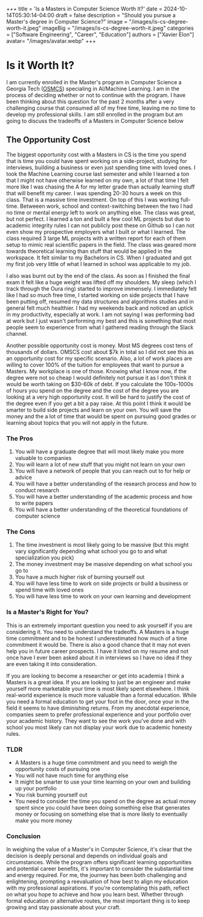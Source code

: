 +++
title = 'Is a Masters in Computer Science Worth It?'
date = 2024-10-14T05:30:14-04:00
draft = false
description = "Should you pursue a Master's degree in Computer Science?"
image = "/images/is-cs-degree-worth-it.jpeg"
imageBig = "/images/is-cs-degree-worth-it.jpeg"
categories = ["Software Engineering", "Career", "Education"]
authors = ["Xavier Elon"]
avatar= "/images/avatar.webp"
+++

# Is it Worth It?

I am currently enrolled in the Master's program in Computer Science a Georgia Tech ([OSMCS](https://www.omscs.gatech.edu/)) specialing in AI/Machine Learning. I am in the process of deciding whether or not to continue with the program. I have been thinking about this question for the past 2 months after a very challenging course that consumed all of my free time, leaving me no time to develop my professional skills. I am still enrolled in the program but am going to discuss the tradeoffs of a Masters in Computer Science below

## The Opportunity Cost

The biggest opportunity cost with a Masters in CS is the time you spend that is time you could have spent working on a side-project, studying for interviews, building a business or even just spending time with loved ones. I took the Machine Learning course last semester and while I learned a ton that I might not have otherwise learned on my own, a lot of that time I felt more like I was chasing the A for my letter grade than actually learning stuff that will benefit my career. I was spending 20-30 hours a week on this class. That is a massive time investment. On top of this I was working full-time. Betweeen work, school and context-switching between the two I had no time or mental energy left to work on anything else. The class was great, but not perfect. I learned a ton and built a few cool ML projects but due to academic integrity rules I can not publicly post these on Github so I can not even show my prospective employers what I built or what I learned. The class required 3 large ML projects with a written report for each of them setup to mimic real scientific papers in the field. The class was geared more towards theoretical learning than stuff that would be applied in the workspace. It felt similar to my Bachelors in CS. When I graduated and got my first job very little of what I learned in school was applicable to my job.

I also was burnt out by the end of the class. As soon as I finished the final exam it felt like a huge weight was lifted off my shoulders. My sleep (which I track through the Oura ring) started to improve immensely. I immediately felt like I had so much free time, I started working on side projects that I have been putting off, resumed my data structures and algorithms studies and in general felt much healthier. I had my weekends back and noticed an uptick in my productivity, especially at work. I am not saying I was performing bad at work but I just wasn't performing my best and this is something that most people seem to experience from what I gathered reading through the Slack channel.

Another possible opportunity cost is money. Most MS degrees cost tens of thousands of dollars. OMSCS cost about $7k in total so I did not see this as an opportunity cost for my specific scenario. Also, a lot of work places are willing to cover 100% of the tuition for employees that want to pursue a Masters. My workplace is one of those. Knowing what I know now, if the degree were not so cheap I would definitely not pursue it as I don't think it would be worth taking on $30-60k of debt. If you calculate the 100s-1000s of hours you spend on the degree and the cost of the degree you are looking at a very high opportunity cost. It will be hard to justify the cost of the degree even if you get a bit a pay raise. At this point I think it would be smarter to build side projects and learn on your own. You will save the money and the a lot of time that would be spent on pursuing good grades or learning about topics that you will not apply in the future.

### The Pros

1. You will have a graduate degree that will most likely make you more valuable to companies
2. You will learn a lot of new stuff that you might not learn on your own
3. You will have a network of people that you can reach out to for help or advice
4. You will have a better understanding of the research process and how to conduct research
5. You will have a better understanding of the academic process and how to write papers
6. You will have a better understanding of the theoretical foundations of computer science

### The Cons

1. The time investment is most likely going to be massive (but this might vary significantly depending what school you go to and what specialization you pick)
2. The money investment may be massive depending on what school you go to
3. You have a much higher risk of burning yourself out
4. You will have less time to work on side projects or build a business or spend time with loved ones
5. You will have less time to work on your own learning and development

### Is a Master's Right for You?

This is an extremely important question you need to ask yourself if you are considering it. You need to understand the tradeoffs. A Masters is a huge time commitment and to be honest I underestimated how much of a time commitment it would be. There is also a good chance that it may not even help you in future career prospects. I have it listed on my resume and not once have I ever been asked about it in interviews so I have no idea if they are even taking it into consideration.

If you are looking to become a researcher or get into academia I think a Masters is a great idea. If you are looking to just be an engineer and make yourself more marketable your time is most likely spent elsewhere. I think real-world experience is much more valuable than a formal education. While you need a formal education to get your foot in the door, once your in the field it seems to have diminishing returns. From my anecdotal experience, companies seem to prefer professional experience and your portfolio over your academic history. They want to see the work you've done and with school you most likely can not display your work due to academic honesty rules.

### **TLDR**

- A Masters is a huge time commitment and you need to weigh the opportunity costs of pursuing one
- You will not have much time for anything else
- It might be smarter to use your time learning on your own and building up your portfolio
- You risk burning yourself out
- You need to consider the time you spend on the degree as actual money spent since you could have been doing something else that generates money or focusing on something else that is more likely to eventually make you more money

### **Conclusion**

In weighing the value of a Master's in Computer Science, it's clear that the decision is deeply personal and depends on individual goals and circumstances. While the program offers significant learning opportunities and potential career benefits, it's important to consider the substantial time and energy required. For me, the journey has been both challenging and enlightening, prompting a reevaluation of how best to align my education with my professional aspirations. If you're contemplating this path, reflect on what you hope to achieve and how you learn best. Whether through formal education or alternative routes, the most important thing is to keep growing and stay passionate about your craft.
